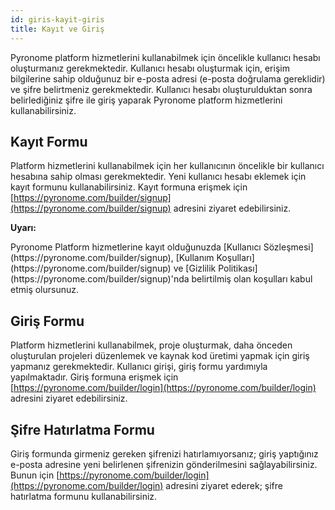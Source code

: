 ```yaml
---
id: giris-kayit-giris
title: Kayıt ve Giriş
---
```


<a id="aHeaderMenuAnchor" data-header-menu="Docs"></a>

Pyronome platform hizmetlerini kullanabilmek için öncelikle kullanıcı hesabı oluşturmanız gerekmektedir. Kullanıcı hesabı oluşturmak için, erişim bilgilerine sahip olduğunuz bir e-posta adresi (e-posta doğrulama gereklidir) ve şifre belirtmeniz gerekmektedir. Kullanıcı hesabı oluşturulduktan sonra belirlediğiniz şifre ile giriş yaparak Pyronome platform hizmetlerini kullanabilirsiniz.

## Kayıt Formu
Platform hizmetlerini kullanabilmek için her kullanıcının öncelikle bir kullanıcı hesabına sahip olması gerekmektedir. Yeni kullanıcı hesabı eklemek için kayıt formunu kullanabilirsiniz. Kayıt formuna erişmek için [https://pyronome.com/builder/signup](https://pyronome.com/builder/signup) adresini ziyaret edebilirsiniz.

<div class="panelize-infobox infobox-warning">
    <p>
        <strong><i class="fas fa-exclamation-triangle"></i> Uyarı:</strong>
    </p>
    <p>Pyronome Platform hizmetlerine kayıt olduğunuzda [Kullanıcı Sözleşmesi](https://pyronome.com/builder/signup), [Kullanım Koşulları](https://pyronome.com/builder/signup) ve [Gizlilik Politikası](https://pyronome.com/builder/signup)'nda belirtilmiş olan koşulları kabul etmiş olursunuz.</p>
</div>

## Giriş Formu
Platform hizmetlerini kullanabilmek, proje oluşturmak, daha önceden oluşturulan projeleri düzenlemek ve kaynak kod üretimi yapmak için giriş yapmanız gerekmektedir. Kullanıcı girişi, giriş formu yardımıyla yapılmaktadır. Giriş formuna erişmek için [https://pyronome.com/builder/login](https://pyronome.com/builder/login) adresini ziyaret edebilirsiniz.

## Şifre Hatırlatma Formu
Giriş formunda girmeniz gereken şifrenizi hatırlamıyorsanız; giriş yaptığınız e-posta adresine yeni belirlenen şifrenizin gönderilmesini sağlayabilirsiniz. Bunun için [https://pyronome.com/builder/login](https://pyronome.com/builder/login) adresini ziyaret ederek; şifre hatırlatma formunu kullanabilirsiniz.